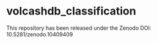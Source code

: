 # volcashdb_classification
This repository has been released under the Zenodo DOI: 10.5281/zenodo.10409409
